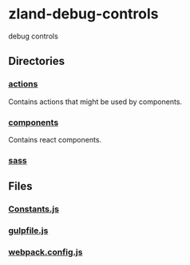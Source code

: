 # zland-debug-controls

debug controls
<!-- start generated readme -->

## Directories  

### [actions](actions)  
Contains actions that might be used by components.

### [components](components)  
Contains react components.

### [sass](sass)  


## Files  

### [Constants.js](Constants.js.md)  


### [gulpfile.js](gulpfile.js.md)  


### [webpack.config.js](webpack.config.js.md)  


<!-- end generated readme -->